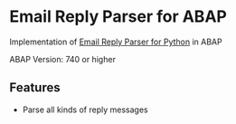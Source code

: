 # Email Reply Parser for ABAP

Implementation of [Email Reply Parser for Python](https://github.com/zapier/email-reply-parser) in ABAP

ABAP Version: 740 or higher

## Features
  * Parse all kinds of reply messages
